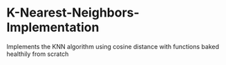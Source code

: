 # K-Nearest-Neighbors-Implementation
Implements the KNN algorithm using cosine distance with functions baked healthily from scratch
